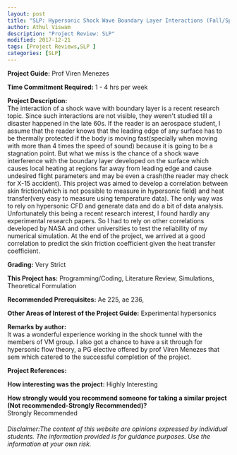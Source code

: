 ```yaml
---
layout: post
title: "SLP: Hypersonic Shock Wave Boundary Layer Interactions (Fall/Spring 201x)"
author: Athul Viswam
description: "Project Review: SLP"
modified: 2017-12-21
tags: [Project Reviews,SLP ]
categories: [SLP]
---
```


**Project Guide:** Prof Viren Menezes

**Time Commitment Required:** 1 - 4 hrs per week

**Project Description:**  
The interaction of a shock wave with boundary layer is a recent research topic. Since such interactions are not visible, they weren't studied till a disaster happened in the late 60s. If the reader is an aerospace student, I assume that the reader knows that the leading edge of any surface has to be thermally protected if the body is moving fast(specially when moving with more than 4 times the speed of sound) because it is going to be a stagnation point. But what we miss is the chance of a shock wave interference with the boundary layer developed on the surface which causes local heating at regions far away from leading edge and cause undesired flight parameters and may be even a crash(the reader may check for X-15 accident). This project was aimed to develop a correlation between skin friction(which is not possible to measure in hypersonic field) and heat transfer(very easy to measure using temperature data). The only way was to rely on hypersonic CFD and generate data and do a bit of data analysis. Unfortunately this being a recent research interest, I found hardly any experimental research papers. So I had to rely on other correlations developed by NASA and other universities to test the reliability of my numerical simulation. At the end of the project, we arrived at a good correlation to predict the skin friction coefficient given the heat transfer coefficient.

**Grading:** Very Strict

**This Project has:** Programming/Coding, Literature Review, Simulations, Theoretical Formulation

**Recommended Prerequisites:** Ae 225, ae 236,

**Other Areas of Interest of the Project Guide:** Experimental hypersonics 

**Remarks by author:**  
It was a wonderful experience working in the shock tunnel with the members of VM group. I also got a chance to have a sit through for hypersonic flow theory, a PG elective offered by prof Viren Menezes that sem which catered to the successful completion of the project.

**Project References:**  


**How interesting was the project:** Highly Interesting

**How strongly would you recommend someone for taking a similar project (Not recommended-Strongly Recommended)?**  
Strongly Recommended

###### Disclaimer:The content of this website are opinions expressed by individual students. The information provided is for guidance purposes. Use the information at your own risk. 